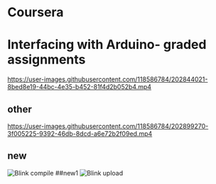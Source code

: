 # Coursera
# Interfacing with Arduino- graded assignments

https://user-images.githubusercontent.com/118586784/202844021-8bed8e19-44bc-4e35-b452-81f4d2b052b4.mp4
## other

https://user-images.githubusercontent.com/118586784/202899270-3f005225-9392-46db-8dcd-a6e72b2f09ed.mp4

## new
![Blink compile](https://user-images.githubusercontent.com/118586784/205961158-8ea86151-ab3a-4746-bfc9-4067b10e9168.png)
##new1
![Blink upload](https://user-images.githubusercontent.com/118586784/205961275-6b39ea3c-aba3-4c91-8ef4-76c843c6b73d.png)
